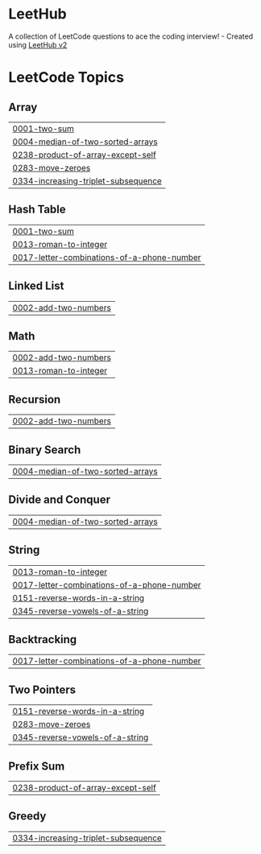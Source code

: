 # LeetHub
A collection of LeetCode questions to ace the coding interview! - Created using [LeetHub v2](https://github.com/arunbhardwaj/LeetHub-2.0)

<!---LeetCode Topics Start-->
# LeetCode Topics
## Array
|  |
| ------- |
| [0001-two-sum](https://github.com/cristianccd/LeetHub/tree/master/0001-two-sum) |
| [0004-median-of-two-sorted-arrays](https://github.com/cristianccd/LeetHub/tree/master/0004-median-of-two-sorted-arrays) |
| [0238-product-of-array-except-self](https://github.com/cristianccd/LeetHub/tree/master/0238-product-of-array-except-self) |
| [0283-move-zeroes](https://github.com/cristianccd/LeetHub/tree/master/0283-move-zeroes) |
| [0334-increasing-triplet-subsequence](https://github.com/cristianccd/LeetHub/tree/master/0334-increasing-triplet-subsequence) |
## Hash Table
|  |
| ------- |
| [0001-two-sum](https://github.com/cristianccd/LeetHub/tree/master/0001-two-sum) |
| [0013-roman-to-integer](https://github.com/cristianccd/LeetHub/tree/master/0013-roman-to-integer) |
| [0017-letter-combinations-of-a-phone-number](https://github.com/cristianccd/LeetHub/tree/master/0017-letter-combinations-of-a-phone-number) |
## Linked List
|  |
| ------- |
| [0002-add-two-numbers](https://github.com/cristianccd/LeetHub/tree/master/0002-add-two-numbers) |
## Math
|  |
| ------- |
| [0002-add-two-numbers](https://github.com/cristianccd/LeetHub/tree/master/0002-add-two-numbers) |
| [0013-roman-to-integer](https://github.com/cristianccd/LeetHub/tree/master/0013-roman-to-integer) |
## Recursion
|  |
| ------- |
| [0002-add-two-numbers](https://github.com/cristianccd/LeetHub/tree/master/0002-add-two-numbers) |
## Binary Search
|  |
| ------- |
| [0004-median-of-two-sorted-arrays](https://github.com/cristianccd/LeetHub/tree/master/0004-median-of-two-sorted-arrays) |
## Divide and Conquer
|  |
| ------- |
| [0004-median-of-two-sorted-arrays](https://github.com/cristianccd/LeetHub/tree/master/0004-median-of-two-sorted-arrays) |
## String
|  |
| ------- |
| [0013-roman-to-integer](https://github.com/cristianccd/LeetHub/tree/master/0013-roman-to-integer) |
| [0017-letter-combinations-of-a-phone-number](https://github.com/cristianccd/LeetHub/tree/master/0017-letter-combinations-of-a-phone-number) |
| [0151-reverse-words-in-a-string](https://github.com/cristianccd/LeetHub/tree/master/0151-reverse-words-in-a-string) |
| [0345-reverse-vowels-of-a-string](https://github.com/cristianccd/LeetHub/tree/master/0345-reverse-vowels-of-a-string) |
## Backtracking
|  |
| ------- |
| [0017-letter-combinations-of-a-phone-number](https://github.com/cristianccd/LeetHub/tree/master/0017-letter-combinations-of-a-phone-number) |
## Two Pointers
|  |
| ------- |
| [0151-reverse-words-in-a-string](https://github.com/cristianccd/LeetHub/tree/master/0151-reverse-words-in-a-string) |
| [0283-move-zeroes](https://github.com/cristianccd/LeetHub/tree/master/0283-move-zeroes) |
| [0345-reverse-vowels-of-a-string](https://github.com/cristianccd/LeetHub/tree/master/0345-reverse-vowels-of-a-string) |
## Prefix Sum
|  |
| ------- |
| [0238-product-of-array-except-self](https://github.com/cristianccd/LeetHub/tree/master/0238-product-of-array-except-self) |
## Greedy
|  |
| ------- |
| [0334-increasing-triplet-subsequence](https://github.com/cristianccd/LeetHub/tree/master/0334-increasing-triplet-subsequence) |
<!---LeetCode Topics End-->